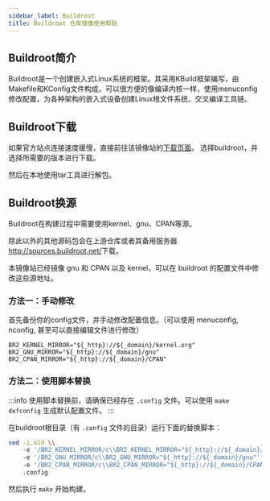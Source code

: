 ```yaml
---
sidebar_label: Buildroot
title: Buildroot 仓库镜像使用帮助
---
```


## Buildroot简介

Buildroot是一个创建嵌入式Linux系统的框架。其采用KBuild框架编写，由Makefile和KConfig文件构成，可以很方便的像编译内核一样，使用menuconfig修改配置，为各种架构的嵌入式设备创建Linux根文件系统、交叉编译工具链。

## Buildroot下载

如果官方站点连接速度缓慢，直接前往该镜像站的[下载页面](/release?release=Buildroot)。
选择buildroot，并选择所需要的版本进行下载。

然后在本地使用tar工具进行解包。

## Buildroot换源

Buildroot在构建过程中需要使用kernel、gnu、CPAN等源。

除此以外的其他源码包会在上游仓库或者其备用服务器<http://sources.buildroot.net/>下载。

本镜像站已经镜像 gnu 和 CPAN 以及 kernel，可以在 buildroot 的配置文件中修改这些源地址。

### 方法一：手动修改

首先备份你的config文件，并手动修改配置信息。（可以使用 menuconfig, nconfig, 甚至可以直接编辑文件进行修改）

```raw varcode
BR2_KERNEL_MIRROR="${_http}://${_domain}/kernel.org"
BR2_GNU_MIRROR="${_http}://${_domain}/gnu"
BR2_CPAN_MIRROR="${_http}://${_domain}/CPAN"
```

### 方法二：使用脚本替换

:::info
使用脚本替换前，请确保已经存在 `.config` 文件。可以使用 `make defconfig` 生成默认配置文件。
:::

在buildroot根目录（有 `.config` 文件的目录）运行下面的替换脚本：

```bash varcode
sed -i.old \\
    -e '/BR2_KERNEL_MIRROR/c\\BR2_KERNEL_MIRROR="${_http}://${_domain}/kernel.org"' \\
    -e '/BR2_GNU_MIRROR/c\\BR2_GNU_MIRROR="${_http}://${_domain}/gnu"' \\
    -e '/BR2_CPAN_MIRROR/c\\BR2_CPAN_MIRROR="${_http}://${_domain}/CPAN"' \\
    .config

```

然后执行 `make` 开始构建。
